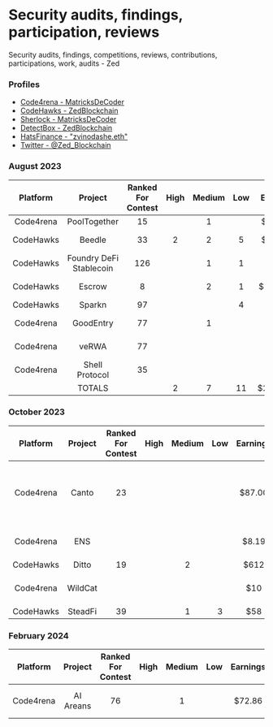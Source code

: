# Security audits, findings, participation, reviews 
Security audits, findings, competitions, reviews, contributions, participations, work, audits - Zed 

### Profiles 
* <a href="https://code4rena.com/@MatricksDeCoder" target='_blank' >Code4rena - MatricksDeCoder</a>
* <a href="https://www.codehawks.com/profile/clk6kgukh0008ld088n5wns9l" target='_blank' >CodeHawks - ZedBlockchain</a>
* <a href= "https://audits.sherlock.xyz/judging-leaderboard" >Sherlock - MatricksDeCoder</a>
* [DetectBox - ZedBlockchain](https://app.detectbox.io/profile/ZedBlockchain)
* [HatsFinance - "zvinodashe.eth" ](https://app.hats.finance/bug-bounties)
* [Twitter - @Zed_Blockchain](https://twitter.com/Zed_Blockchain)

### August 2023 
 | Platform        | Project                | Ranked For Contest | High   | Medium | Low     | Earnings  | Notes                               |
 |  :-----:        | :-----:                |:-----:  |:-----: |:-----: |:-----: | :-----:   | :-----:                             |
 | Code4rena       | PoolTogether           |     15  |        |    1   |        | $476.00   |                                     |
 | CodeHawks       | Beedle                 |     33  |   2    |    2   |  5     | $130.69   |   QA+Gas Findings(21)              |
 | CodeHawks       | Foundry DeFi Stablecoin|    126  |        |    1   |  1     | $54.92    |   QA+Gas Findings(6)                |
 | CodeHawks       | Escrow                 |     8   |        |    2   |  1     | $2100.92  |   QA+Gas Findings(4)                |
 | CodeHawks       | Sparkn                 |     97  |        |        |  4     |  $28.87   |                                     |
 | Code4rena       | GoodEntry              |    77   |        |    1   |        | $12.88    |  B Grade QA Report                  |
 | Code4rena       | veRWA                  |    77   |        |        |        | $9.82     |      A Graded QA Report             |
 | Code4rena       | Shell Protocol         |   35    |        |        |        |   $9.16   |          B Grade QA Report  |
 |                 | TOTALS                 |         |  2     |  7     |   11    |     $2,823.26      |                             |

### October 2023 
 | Platform        | Project                | Ranked For Contest | High   | Medium | Low     | Earnings  | Notes       |
 |  :-----:        | :-----:                |:-----:             |:-----: |:-----: |:-----: | :-----:   | :-----:                             |
 | Code4rena       | Canto                  |     23             |        |        |        | $87.00    |  A Grade QA + B Grade Gas|
  | Code4rena       | ENS                   |                    |        |        |        | $8.19    |  B Grade Gas|
 | CodeHawks       | Ditto                  |      19            |        |   2    |        |    $612   |                |
| Code4rena      | WildCat                 |                     |        |       |        |    $10   |       B Grade QA         |
| CodeHawks      | SteadFi               |         39            |        |   1    |   3     |    $58   |               |

### February 2024 
 | Platform        | Project                | Ranked For Contest | High   | Medium | Low     | Earnings  | Notes       |
 |  :-----:        | :-----:                |:-----:             |:-----: |:-----: |:-----: | :-----:   | :-----:                             |
 | Code4rena       | AI Areans              |     76             |        |     1   |        | $72.86    |   B Grade Gas|
